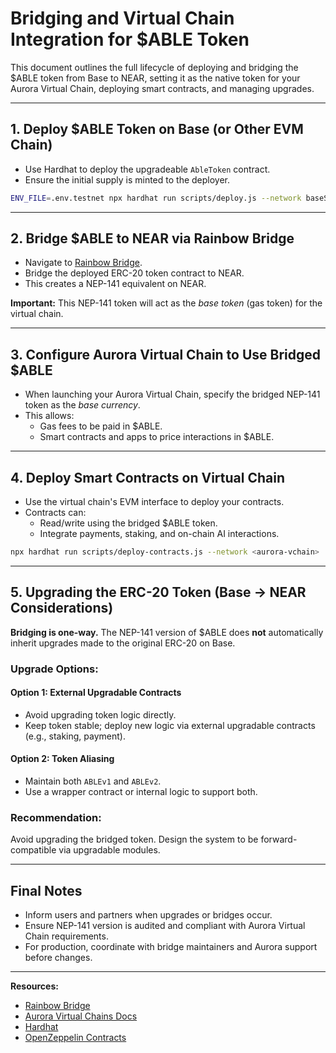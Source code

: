 # Bridging and Virtual Chain Integration for \$ABLE Token

This document outlines the full lifecycle of deploying and bridging the \$ABLE token from Base to NEAR, setting it as the native token for your Aurora Virtual Chain, deploying smart contracts, and managing upgrades.

---

## 1. Deploy \$ABLE Token on Base (or Other EVM Chain)

- Use Hardhat to deploy the upgradeable `AbleToken` contract.
- Ensure the initial supply is minted to the deployer.

```bash
ENV_FILE=.env.testnet npx hardhat run scripts/deploy.js --network baseSepolia
```

---

## 2. Bridge \$ABLE to NEAR via Rainbow Bridge

- Navigate to [Rainbow Bridge](https://bridge.aurora.dev/).
- Bridge the deployed ERC-20 token contract to NEAR.
- This creates a NEP-141 equivalent on NEAR.

**Important:** This NEP-141 token will act as the _base token_ (gas token) for the virtual chain.

---

## 3. Configure Aurora Virtual Chain to Use Bridged \$ABLE

- When launching your Aurora Virtual Chain, specify the bridged NEP-141 token as the _base currency_.
- This allows:
  - Gas fees to be paid in \$ABLE.
  - Smart contracts and apps to price interactions in \$ABLE.

---

## 4. Deploy Smart Contracts on Virtual Chain

- Use the virtual chain's EVM interface to deploy your contracts.
- Contracts can:
  - Read/write using the bridged \$ABLE token.
  - Integrate payments, staking, and on-chain AI interactions.

```bash
npx hardhat run scripts/deploy-contracts.js --network <aurora-vchain>
```

---

## 5. Upgrading the ERC-20 Token (Base → NEAR Considerations)

**Bridging is one-way.** The NEP-141 version of \$ABLE does **not** automatically inherit upgrades made to the original ERC-20 on Base.

### Upgrade Options:

#### Option 1: External Upgradable Contracts

- Avoid upgrading token logic directly.
- Keep token stable; deploy new logic via external upgradable contracts (e.g., staking, payment).

#### Option 2: Token Aliasing

- Maintain both `ABLEv1` and `ABLEv2`.
- Use a wrapper contract or internal logic to support both.

### Recommendation:

Avoid upgrading the bridged token. Design the system to be forward-compatible via upgradable modules.

---

## Final Notes

- Inform users and partners when upgrades or bridges occur.
- Ensure NEP-141 version is audited and compliant with Aurora Virtual Chain requirements.
- For production, coordinate with bridge maintainers and Aurora support before changes.

---

**Resources:**

- [Rainbow Bridge](https://bridge.aurora.dev/)
- [Aurora Virtual Chains Docs](https://aurora.dev/virtual-chains)
- [Hardhat](https://hardhat.org)
- [OpenZeppelin Contracts](https://docs.openzeppelin.com/contracts)
